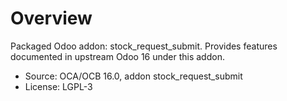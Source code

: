 # Overview

Packaged Odoo addon: stock_request_submit. Provides features documented in upstream Odoo 16 under this addon.

- Source: OCA/OCB 16.0, addon stock_request_submit
- License: LGPL-3
